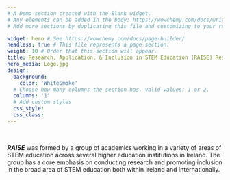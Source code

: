 ```yaml
---
# A Demo section created with the Blank widget.
# Any elements can be added in the body: https://wowchemy.com/docs/writing-markdown-latex/
# Add more sections by duplicating this file and customizing to your requirements.

widget: hero # See https://wowchemy.com/docs/page-builder/
headless: true # This file represents a page section.
weight: 10 # Order that this section will appear.
title: Research, Application, & Inclusion in STEM Education (RAISE) Research Group
hero_media: Logo.jpg
design:
  background:
    color: 'WhiteSmoke'
  # Choose how many columns the section has. Valid values: 1 or 2.
  columns: '1'
  # Add custom styles
  css_style:
  css_class:
---
```


<br>

***RAISE*** was formed by a group of academics working in a variety of areas of STEM education across several higher education institutions in Ireland. The group has a core emphasis on conducting research and promoting inclusion in the broad area of STEM education both within Ireland and internationally.
